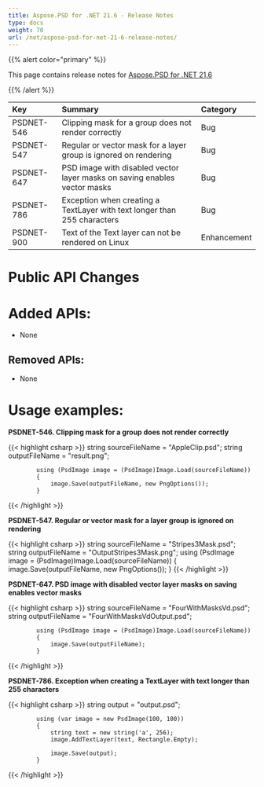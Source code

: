 ```yaml
---
title: Aspose.PSD for .NET 21.6 - Release Notes
type: docs
weight: 70
url: /net/aspose-psd-for-net-21-6-release-notes/
---
```


{{% alert color="primary" %}} 

This page contains release notes for [Aspose.PSD for .NET 21.6](https://www.nuget.org/packages/Aspose.PSD/)

{{% /alert %}} 

|**Key**|**Summary**|**Category**|
| :- | :- | :- |
|PSDNET-546|Сlipping mask for a group does not render correctly|Bug|
|PSDNET-547|Regular or vector mask for a layer group is ignored on rendering|Bug|
|PSDNET-647|PSD image with disabled vector layer masks on saving enables vector masks|Bug|
|PSDNET-786|Exception when creating a TextLayer with text longer than 255 characters|Bug|
|PSDNET-900|Text of the Text layer can not be rendered on Linux|Enhancement|

# **Public API Changes**
# **Added APIs:**
- None

## **Removed APIs:**
- None

# **Usage examples:**

**PSDNET-546. Сlipping mask for a group does not render correctly**

{{< highlight csharp >}}
            string sourceFileName = "AppleClip.psd";
            string outputFileName = "result.png";

            using (PsdImage image = (PsdImage)Image.Load(sourceFileName))
            {
                image.Save(outputFileName, new PngOptions());
            }
{{< /highlight >}}

**PSDNET-547. Regular or vector mask for a layer group is ignored on rendering**

{{< highlight csharp >}}
        string sourceFileName = "Stripes3Mask.psd";
        string outputFileName = "OutputStripes3Mask.png";
        using (PsdImage image = (PsdImage)Image.Load(sourceFileName))
        {
            image.Save(outputFileName, new PngOptions());
        }
{{< /highlight >}}

**PSDNET-647. PSD image with disabled vector layer masks on saving enables vector masks**

{{< highlight csharp >}}
            string sourceFileName = "FourWithMasksVd.psd";
            string outputFileName = "FourWithMasksVdOutput.psd";

            using (PsdImage image = (PsdImage)Image.Load(sourceFileName))
            {
                image.Save(outputFileName);
            }
{{< /highlight >}}

**PSDNET-786. Exception when creating a TextLayer with text longer than 255 characters**

{{< highlight csharp >}}
            string output = "output.psd";

            using (var image = new PsdImage(100, 100))
            {
                string text = new string('a', 256);
                image.AddTextLayer(text, Rectangle.Empty);

                image.Save(output);
            }
{{< /highlight >}}